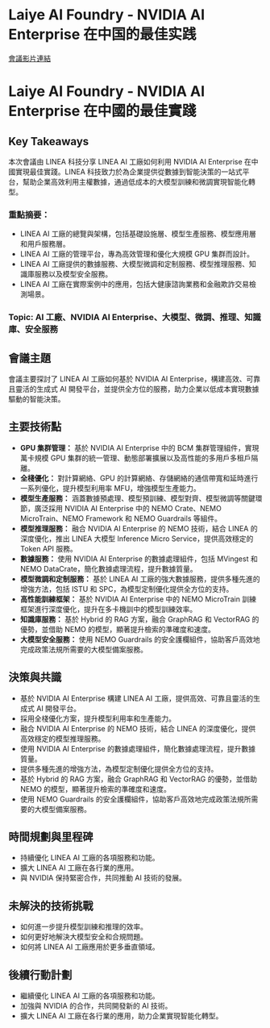 # Laiye AI Foundry - NVIDIA AI Enterprise 在中国的最佳实践
[會議影片連結](https://www.nvidia.com/gtc/session-catalog/?search=Laiye%20AI%20Foundry%20-%20NVIDIA%20AI%20Enterprise%20%E5%9C%A8%E4%B8%AD%E5%9B%BD%E7%9A%84%E6%9C%80%E4%BD%B3%E5%AE%9E%E8%B7%B5&tab.catalogallsessionstab=16566177511100015Kus#/session/1726190594557001j0HX)
# Laiye AI Foundry - NVIDIA AI Enterprise 在中國的最佳實踐

## Key Takeaways
本次會議由 LINEA 科技分享 LINEA AI 工廠如何利用 NVIDIA AI Enterprise 在中國實現最佳實踐。LINEA 科技致力於為企業提供從數據到智能決策的一站式平台，幫助企業高效利用主權數據，通過低成本的大模型訓練和微調實現智能化轉型。
### 重點摘要：
*   LINEA AI 工廠的總覽與架構，包括基礎設施層、模型生產服務、模型應用層和用戶服務層。
*   LINEA AI 工廠的管理平台，專為高效管理和優化大規模 GPU 集群而設計。
*   LINEA AI 工廠提供的數據服務、大模型微調和定制服務、模型推理服務、知識庫服務以及模型安全服務。
*   LINEA AI 工廠在實際案例中的應用，包括大健康諮詢業務和金融欺詐交易檢測場景。
### Topic: AI 工廠、NVIDIA AI Enterprise、大模型、微調、推理、知識庫、安全服務

## 會議主題
會議主要探討了 LINEA AI 工廠如何基於 NVIDIA AI Enterprise，構建高效、可靠且靈活的生成式 AI 開發平台，並提供全方位的服務，助力企業以低成本實現數據驅動的智能決策。

## 主要技術點
*   **GPU 集群管理：** 基於 NVIDIA AI Enterprise 中的 BCM 集群管理組件，實現萬卡規模 GPU 集群的統一管理、動態部署擴展以及高性能的多用戶多租戶隔離。
*   **全棧優化：** 對計算網絡、GPU 的計算網絡、存儲網絡的通信帶寬和延時進行一系列優化，提升模型利用率 MFU，增強模型生產能力。
*   **模型生產服務：** 涵蓋數據預處理、模型預訓練、模型對齊、模型微調等關鍵環節，廣泛採用 NVIDIA AI Enterprise 中的 NEMO Crate、NEMO MicroTrain、NEMO Framework 和 NEMO Guardrails 等組件。
*   **模型推理服務：** 融合 NVIDIA AI Enterprise 的 NEMO 技術，結合 LINEA 的深度優化，推出 LINEA 大模型 Inference Micro Service，提供高效穩定的 Token API 服務。
*   **數據服務：** 使用 NVIDIA AI Enterprise 的數據處理組件，包括 MVingest 和 NEMO DataCrate，簡化數據處理流程，提升數據質量。
*   **模型微調和定制服務：** 基於 LINEA AI 工廠的強大數據服務，提供多種先進的增強方法，包括 ISTU 和 SPC，為模型定制優化提供全方位的支持。
*   **高性能訓練框架：** 基於 NVIDIA AI Enterprise 中的 NEMO MicroTrain 訓練框架進行深度優化，提升在多卡機訓中的模型訓練效率。
*   **知識庫服務：** 基於 Hybrid 的 RAG 方案，融合 GraphRAG 和 VectorRAG 的優勢，並借助 NEMO 的模型，顯著提升檢索的準確度和速度。
*   **大模型安全服務：** 使用 NEMO Guardrails 的安全護欄組件，協助客戶高效地完成政策法規所需要的大模型備案服務。

## 決策與共識
*   基於 NVIDIA AI Enterprise 構建 LINEA AI 工廠，提供高效、可靠且靈活的生成式 AI 開發平台。
*   採用全棧優化方案，提升模型利用率和生產能力。
*   融合 NVIDIA AI Enterprise 的 NEMO 技術，結合 LINEA 的深度優化，提供高效穩定的模型推理服務。
*   使用 NVIDIA AI Enterprise 的數據處理組件，簡化數據處理流程，提升數據質量。
*   提供多種先進的增強方法，為模型定制優化提供全方位的支持。
*   基於 Hybrid 的 RAG 方案，融合 GraphRAG 和 VectorRAG 的優勢，並借助 NEMO 的模型，顯著提升檢索的準確度和速度。
*   使用 NEMO Guardrails 的安全護欄組件，協助客戶高效地完成政策法規所需要的大模型備案服務。

## 時間規劃與里程碑
*   持續優化 LINEA AI 工廠的各項服務和功能。
*   擴大 LINEA AI 工廠在各行業的應用。
*   與 NVIDIA 保持緊密合作，共同推動 AI 技術的發展。

## 未解決的技術挑戰
*   如何進一步提升模型訓練和推理的效率。
*   如何更好地解決大模型安全和合規問題。
*   如何將 LINEA AI 工廠應用於更多垂直領域。

## 後續行動計劃
*   繼續優化 LINEA AI 工廠的各項服務和功能。
*   加強與 NVIDIA 的合作，共同開發新的 AI 技術。
*   擴大 LINEA AI 工廠在各行業的應用，助力企業實現智能化轉型。
